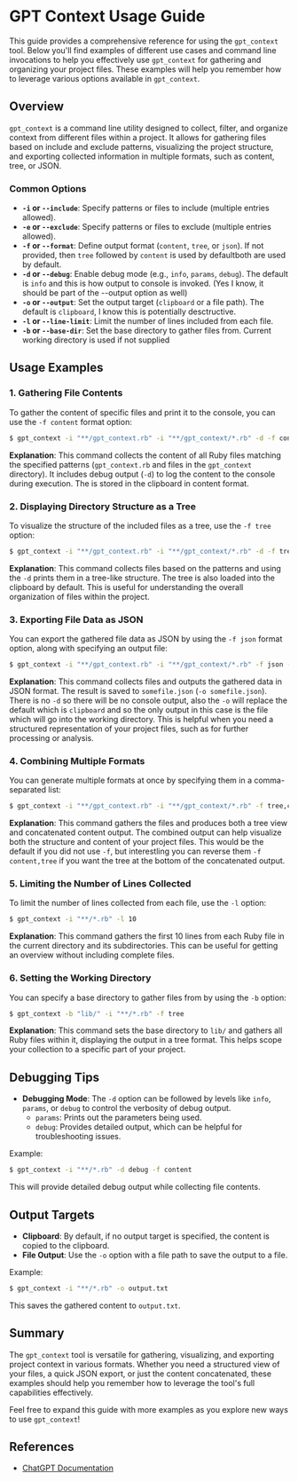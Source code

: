 # GPT Context Usage Guide

This guide provides a comprehensive reference for using the `gpt_context` tool. Below you'll find examples of different use cases and command line invocations to help you effectively use `gpt_context` for gathering and organizing your project files. These examples will help you remember how to leverage various options available in `gpt_context`.

## Overview

`gpt_context` is a command line utility designed to collect, filter, and organize context from different files within a project. It allows for gathering files based on include and exclude patterns, visualizing the project structure, and exporting collected information in multiple formats, such as content, tree, or JSON.

### Common Options
- **`-i` or `--include`**: Specify patterns or files to include (multiple entries allowed).
- **`-e` or `--exclude`**: Specify patterns or files to exclude (multiple entries allowed).
- **`-f` or `--format`**: Define output format (`content`, `tree`, or `json`). If not provided, then `tree` followed by `content` is used by defaultboth are used by default.
- **`-d` or `--debug`**: Enable debug mode (e.g., `info`, `params`, `debug`). The default is `info` and this is how output to console is invoked. (Yes I know, it should be part of the --output option as well)
- **`-o` or `--output`**: Set the output target (`clipboard` or a file path). The default is `clipboard`, I know this is potentially desctructive.
- **`-l` or `--line-limit`**: Limit the number of lines included from each file.
- **`-b` or `--base-dir`**: Set the base directory to gather files from. Current working directory is used if not supplied

## Usage Examples

### 1. Gathering File Contents
To gather the content of specific files and print it to the console, you can use the `-f content` format option:

```sh
$ gpt_context -i "**/gpt_context.rb" -i "**/gpt_context/*.rb" -d -f content
```
**Explanation**: This command collects the content of all Ruby files matching the specified patterns (`gpt_context.rb` and files in the `gpt_context` directory). It includes debug output (`-d`) to log the content to the console during execution. The is stored in the clipboard in content format.

### 2. Displaying Directory Structure as a Tree
To visualize the structure of the included files as a tree, use the `-f tree` option:

```sh
$ gpt_context -i "**/gpt_context.rb" -i "**/gpt_context/*.rb" -d -f tree
```
**Explanation**: This command collects files based on the patterns and using the `-d` prints them in a tree-like structure. The tree is also loaded into the clipboard by default. This is useful for understanding the overall organization of files within the project. 

### 3. Exporting File Data as JSON
You can export the gathered file data as JSON by using the `-f json` format option, along with specifying an output file:

```sh
$ gpt_context -i "**/gpt_context.rb" -i "**/gpt_context/*.rb" -f json -o somefile.json
```
**Explanation**: This command collects files and outputs the gathered data in JSON format. The result is saved to `somefile.json` (`-o somefile.json`). There is no `-d` so there will be no console output, also the `-o` will replace the default which is `clipboard` and so the only output in this case is the file which will go into the working directory. This is helpful when you need a structured representation of your project files, such as for further processing or analysis.

### 4. Combining Multiple Formats
You can generate multiple formats at once by specifying them in a comma-separated list:

```sh
$ gpt_context -i "**/gpt_context.rb" -i "**/gpt_context/*.rb" -f tree,content
```
**Explanation**: This command gathers the files and produces both a tree view and concatenated content output. The combined output can help visualize both the structure and content of your project files. This would be the default if you did not use `-f`, but interestling you can reverse them `-f content,tree` if you want the tree at the bottom of the concatenated output.

### 5. Limiting the Number of Lines Collected
To limit the number of lines collected from each file, use the `-l` option:

```sh
$ gpt_context -i "**/*.rb" -l 10
```
**Explanation**: This command gathers the first 10 lines from each Ruby file in the current directory and its subdirectories. This can be useful for getting an overview without including complete files.

### 6. Setting the Working Directory
You can specify a base directory to gather files from by using the `-b` option:

```sh
$ gpt_context -b "lib/" -i "**/*.rb" -f tree
```
**Explanation**: This command sets the base directory to `lib/` and gathers all Ruby files within it, displaying the output in a tree format. This helps scope your collection to a specific part of your project.

## Debugging Tips
- **Debugging Mode**: The `-d` option can be followed by levels like `info`, `params`, or `debug` to control the verbosity of debug output.
  - `params`: Prints out the parameters being used.
  - `debug`: Provides detailed output, which can be helpful for troubleshooting issues.

Example:
```sh
$ gpt_context -i "**/*.rb" -d debug -f content
```
This will provide detailed debug output while collecting file contents.

## Output Targets
- **Clipboard**: By default, if no output target is specified, the content is copied to the clipboard.
- **File Output**: Use the `-o` option with a file path to save the output to a file.

Example:
```sh
$ gpt_context -i "**/*.rb" -o output.txt
```
This saves the gathered content to `output.txt`.

## Summary
The `gpt_context` tool is versatile for gathering, visualizing, and exporting project context in various formats. Whether you need a structured view of your files, a quick JSON export, or just the content concatenated, these examples should help you remember how to leverage the tool's full capabilities effectively.

Feel free to expand this guide with more examples as you explore new ways to use `gpt_context`!

## References

- [ChatGPT Documentation](https://chatgpt.com/c/670f2150-08b4-8002-b2d7-04aff6fe304f)